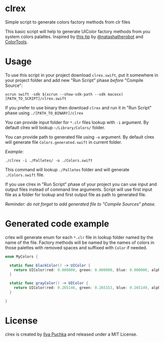# clrex
Simple script to generate colors factory methods from clr files

This basic script will help to generate UIColor factory methods from you system colors palattes.
Inspired by [this tip](http://natashatherobot.com/xcode-color-palette/) by [@natashatherobot](https://twitter.com/natashatherobot) and [ColorTools](https://github.com/ramonpoca/ColorTools).

# Usage

To use this script in your project download `clrex.swift`, put it somewhere in your project folder and add new "Run Script" phase _before_ "Compile Source":

```
xcrun swift -sdk $(xcrun --show-sdk-path --sdk macosx) [PATH_TO_SCRIPT]/clrex.swift
```

If you prefer to use binary then download `clrex` and run it in "Run Script" phase using `./[PATH_TO_BINARY]/clrex`

You can provide input folder for `*.clr` files lookup with `-i` argument. By default clrex will lookup `~/Library/Colors/` folder.

You can provide path to generated file using `-o` argument. By default clrex will generate file `Colors.generated.swift` in current folder.

_Example_:

```
./clrex -i ./Palletes/ -o ./Colors.swift
```

This command will lookup `./Palletes` folder and will generate `./Colors.swift` file.

If you use clrex in "Run Script" phase of your project you can use input and output files instead of command line arguments. Script will use first input file as a folder for lookup and first output file as path to generated file.

_Reminder: do not forget to add generated file to "Compile Sources" phase._ 


# Generated code example

crlex will generate enum for each `*.clr` file in lookup folder named by the name of the file. Factory methods will be named by the names of colors in those palettes with removed spaces and suffixed with `Color` if needed.

```swift
enum MyColors {

  static func blackColor() -> UIColor {
    return UIColor(red: 0.000000, green: 0.000000, blue: 0.000000, alpha: 1.000000)
  }

  static func grayColor() -> UIColor {
    return UIColor(red: 0.265146, green: 0.265153, blue: 0.265149, alpha: 1.000000)
  }

}

```

# License
clrex is created by [Ilya Puchka](https://twitter.com/ilyapuchka) and released under a MIT License.
